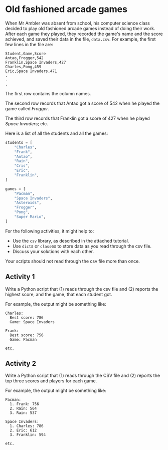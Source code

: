 # Old fashioned arcade games

When Mr Ambler was absent from school, his computer science class decided to play old fashioned arcade games instead of doing their work. After each game they played, they recorded the game's name and the score achieved, and saved their data in the file, `data.csv`. For example, the first few lines in the file are:

```csv
Student,Game,Score
Antao,Frogger,542
Franklin,Space Invaders,427
Charles,Pong,459
Eric,Space Invaders,471
.
.
.
```

The first row contains the column names.

The second row records that Antao got a score of 542 when he played the game called *Frogger*.

The third row records that Franklin got a score of 427 when he played *Space Invaders*; etc.

Here is a list of all the students and all the games:

```python
students = [
    "Charles",
    "Frank",
    "Antao",
    "Rain",
    "Cris",
    "Eric",
    "Franklin",
]

games = [
    "Pacman",
    "Space Invaders",
    "Asteroids",
    "Frogger",
    "Pong",
    "Super Mario",
]
```

For the following activities, it might help to:

* Use the `csv` library, as described in the attached tutorial.
* Use `dict`s or `class`es to store data as you read through the csv file.
* Discuss your solutions with each other.

Your scripts should not read through the csv file more than once.

## Activity 1

Write a Python script that (1) reads through the csv file and (2) reports the highest score, and the game, that each student got.

For example, the output might be something like:

```
Charles:
  Best score: 786
  Game: Space Invaders

Frank:
  Best score: 756
  Game: Pacman

etc.
``` 

## Activity 2

Write a Python script that (1) reads through the CSV file and (2) reports the top three scores and players for each game.

For example, the output might be something like:

```
Pacman:
  1. Frank: 756
  2. Rain: 564
  3. Rain: 537

Space Invaders:
  1. Charles: 786
  2. Eric: 612
  3. Franklin: 594

etc.
```
